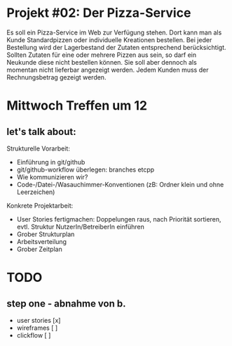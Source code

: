 Projekt #02: Der Pizza-Service
==============================

Es soll ein Pizza-Service im Web zur Verfügung stehen. Dort kann man als Kunde
Standardpizzen oder individuelle Kreationen bestellen. Bei jeder Bestellung wird
der Lagerbestand der Zutaten entsprechend berücksichtigt. Sollten Zutaten für
eine oder mehrere Pizzen aus sein, so darf ein Neukunde diese nicht bestellen
können. Sie soll aber dennoch als momentan nicht lieferbar angezeigt werden.
Jedem Kunden muss der Rechnungsbetrag gezeigt werden.


Mittwoch Treffen um 12
======================

let's talk about:
-----------------

Strukturelle Vorarbeit:

- Einführung in git/github
- git/github-workflow überlegen: branches etcpp
- Wie kommunizieren wir?
- Code-/Datei-/Wasauchimmer-Konventionen (zB: Ordner klein und ohne Leerzeichen)

Konkrete Projektarbeit:

- User Stories fertigmachen: Doppelungen raus, nach Priorität sortieren, evtl.
  Struktur NutzerIn/BetreiberIn einführen
- Grober Strukturplan
- Arbeitsverteilung
- Grober Zeitplan

TODO
====

step one - abnahme von b.
-------------------------

- user stories 	[x]  
- wireframes	[ ] 
- clickflow		[ ]
